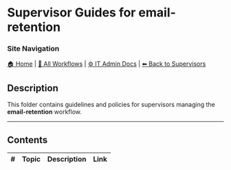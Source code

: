 # Supervisor Guides for email-retention

### Site Navigation
[🏠 Home](../../../README.md) | [📂 All Workflows](../../../users/users.md) | [⚙ IT Admin Docs](../../../it-admins/README.md) | [⬅ Back to Supervisors](../README.md)

## Description
This folder contains guidelines and policies for supervisors managing the **email-retention** workflow.

---

## Contents

| **#** | **Topic** | **Description** | **Link** |
|---|---|---|---|
